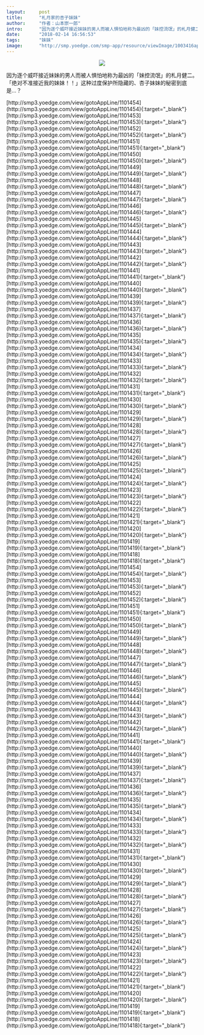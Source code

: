 ```yaml
---
layout:     post
title:      "札月家的杏子妹妹"
author:     "作者：山本崇一郎"
intro:      "因为逐个威吓接近妹妹的男人而被人惧怕地称为最凶的「妹控流氓」的札月健二。 「绝对不准接近我的妹妹！！」这种过度保护所隐藏的、杏子妹妹的秘密到底是…？"
date:       "2018-02-14 16:56:53"
tags:       "妹妹"
image:      "http://smp.yoedge.com/smp-app/resource/viewImage/1003416appline.png"
---
```

<div style="text-align: center">
<p><img src="http://smp.yoedge.com/smp-app/resource/viewImage/1003416appline.png"/></p>
</div>
<p class="post-meta">
<span>因为逐个威吓接近妹妹的男人而被人惧怕地称为最凶的「妹控流氓」的札月健二。 「绝对不准接近我的妹妹！！」这种过度保护所隐藏的、杏子妹妹的秘密到底是…？</span>
</p>
[http://smp3.yoedge.com/view/gotoAppLine/1101454](http://smp3.yoedge.com/view/gotoAppLine/1101454){:target="_blank"}
[http://smp3.yoedge.com/view/gotoAppLine/1101453](http://smp3.yoedge.com/view/gotoAppLine/1101453){:target="_blank"}
[http://smp3.yoedge.com/view/gotoAppLine/1101452](http://smp3.yoedge.com/view/gotoAppLine/1101452){:target="_blank"}
[http://smp3.yoedge.com/view/gotoAppLine/1101451](http://smp3.yoedge.com/view/gotoAppLine/1101451){:target="_blank"}
[http://smp3.yoedge.com/view/gotoAppLine/1101450](http://smp3.yoedge.com/view/gotoAppLine/1101450){:target="_blank"}
[http://smp3.yoedge.com/view/gotoAppLine/1101449](http://smp3.yoedge.com/view/gotoAppLine/1101449){:target="_blank"}
[http://smp3.yoedge.com/view/gotoAppLine/1101448](http://smp3.yoedge.com/view/gotoAppLine/1101448){:target="_blank"}
[http://smp3.yoedge.com/view/gotoAppLine/1101447](http://smp3.yoedge.com/view/gotoAppLine/1101447){:target="_blank"}
[http://smp3.yoedge.com/view/gotoAppLine/1101446](http://smp3.yoedge.com/view/gotoAppLine/1101446){:target="_blank"}
[http://smp3.yoedge.com/view/gotoAppLine/1101445](http://smp3.yoedge.com/view/gotoAppLine/1101445){:target="_blank"}
[http://smp3.yoedge.com/view/gotoAppLine/1101444](http://smp3.yoedge.com/view/gotoAppLine/1101444){:target="_blank"}
[http://smp3.yoedge.com/view/gotoAppLine/1101443](http://smp3.yoedge.com/view/gotoAppLine/1101443){:target="_blank"}
[http://smp3.yoedge.com/view/gotoAppLine/1101442](http://smp3.yoedge.com/view/gotoAppLine/1101442){:target="_blank"}
[http://smp3.yoedge.com/view/gotoAppLine/1101441](http://smp3.yoedge.com/view/gotoAppLine/1101441){:target="_blank"}
[http://smp3.yoedge.com/view/gotoAppLine/1101440](http://smp3.yoedge.com/view/gotoAppLine/1101440){:target="_blank"}
[http://smp3.yoedge.com/view/gotoAppLine/1101439](http://smp3.yoedge.com/view/gotoAppLine/1101439){:target="_blank"}
[http://smp3.yoedge.com/view/gotoAppLine/1101437](http://smp3.yoedge.com/view/gotoAppLine/1101437){:target="_blank"}
[http://smp3.yoedge.com/view/gotoAppLine/1101436](http://smp3.yoedge.com/view/gotoAppLine/1101436){:target="_blank"}
[http://smp3.yoedge.com/view/gotoAppLine/1101435](http://smp3.yoedge.com/view/gotoAppLine/1101435){:target="_blank"}
[http://smp3.yoedge.com/view/gotoAppLine/1101434](http://smp3.yoedge.com/view/gotoAppLine/1101434){:target="_blank"}
[http://smp3.yoedge.com/view/gotoAppLine/1101433](http://smp3.yoedge.com/view/gotoAppLine/1101433){:target="_blank"}
[http://smp3.yoedge.com/view/gotoAppLine/1101432](http://smp3.yoedge.com/view/gotoAppLine/1101432){:target="_blank"}
[http://smp3.yoedge.com/view/gotoAppLine/1101431](http://smp3.yoedge.com/view/gotoAppLine/1101431){:target="_blank"}
[http://smp3.yoedge.com/view/gotoAppLine/1101430](http://smp3.yoedge.com/view/gotoAppLine/1101430){:target="_blank"}
[http://smp3.yoedge.com/view/gotoAppLine/1101429](http://smp3.yoedge.com/view/gotoAppLine/1101429){:target="_blank"}
[http://smp3.yoedge.com/view/gotoAppLine/1101428](http://smp3.yoedge.com/view/gotoAppLine/1101428){:target="_blank"}
[http://smp3.yoedge.com/view/gotoAppLine/1101427](http://smp3.yoedge.com/view/gotoAppLine/1101427){:target="_blank"}
[http://smp3.yoedge.com/view/gotoAppLine/1101426](http://smp3.yoedge.com/view/gotoAppLine/1101426){:target="_blank"}
[http://smp3.yoedge.com/view/gotoAppLine/1101425](http://smp3.yoedge.com/view/gotoAppLine/1101425){:target="_blank"}
[http://smp3.yoedge.com/view/gotoAppLine/1101424](http://smp3.yoedge.com/view/gotoAppLine/1101424){:target="_blank"}
[http://smp3.yoedge.com/view/gotoAppLine/1101423](http://smp3.yoedge.com/view/gotoAppLine/1101423){:target="_blank"}
[http://smp3.yoedge.com/view/gotoAppLine/1101422](http://smp3.yoedge.com/view/gotoAppLine/1101422){:target="_blank"}
[http://smp3.yoedge.com/view/gotoAppLine/1101421](http://smp3.yoedge.com/view/gotoAppLine/1101421){:target="_blank"}
[http://smp3.yoedge.com/view/gotoAppLine/1101420](http://smp3.yoedge.com/view/gotoAppLine/1101420){:target="_blank"}
[http://smp3.yoedge.com/view/gotoAppLine/1101419](http://smp3.yoedge.com/view/gotoAppLine/1101419){:target="_blank"}
[http://smp3.yoedge.com/view/gotoAppLine/1101418](http://smp3.yoedge.com/view/gotoAppLine/1101418){:target="_blank"}
[http://smp3.yoedge.com/view/gotoAppLine/1101454](http://smp3.yoedge.com/view/gotoAppLine/1101454){:target="_blank"}
[http://smp3.yoedge.com/view/gotoAppLine/1101453](http://smp3.yoedge.com/view/gotoAppLine/1101453){:target="_blank"}
[http://smp3.yoedge.com/view/gotoAppLine/1101452](http://smp3.yoedge.com/view/gotoAppLine/1101452){:target="_blank"}
[http://smp3.yoedge.com/view/gotoAppLine/1101451](http://smp3.yoedge.com/view/gotoAppLine/1101451){:target="_blank"}
[http://smp3.yoedge.com/view/gotoAppLine/1101450](http://smp3.yoedge.com/view/gotoAppLine/1101450){:target="_blank"}
[http://smp3.yoedge.com/view/gotoAppLine/1101449](http://smp3.yoedge.com/view/gotoAppLine/1101449){:target="_blank"}
[http://smp3.yoedge.com/view/gotoAppLine/1101448](http://smp3.yoedge.com/view/gotoAppLine/1101448){:target="_blank"}
[http://smp3.yoedge.com/view/gotoAppLine/1101447](http://smp3.yoedge.com/view/gotoAppLine/1101447){:target="_blank"}
[http://smp3.yoedge.com/view/gotoAppLine/1101446](http://smp3.yoedge.com/view/gotoAppLine/1101446){:target="_blank"}
[http://smp3.yoedge.com/view/gotoAppLine/1101445](http://smp3.yoedge.com/view/gotoAppLine/1101445){:target="_blank"}
[http://smp3.yoedge.com/view/gotoAppLine/1101444](http://smp3.yoedge.com/view/gotoAppLine/1101444){:target="_blank"}
[http://smp3.yoedge.com/view/gotoAppLine/1101443](http://smp3.yoedge.com/view/gotoAppLine/1101443){:target="_blank"}
[http://smp3.yoedge.com/view/gotoAppLine/1101442](http://smp3.yoedge.com/view/gotoAppLine/1101442){:target="_blank"}
[http://smp3.yoedge.com/view/gotoAppLine/1101441](http://smp3.yoedge.com/view/gotoAppLine/1101441){:target="_blank"}
[http://smp3.yoedge.com/view/gotoAppLine/1101440](http://smp3.yoedge.com/view/gotoAppLine/1101440){:target="_blank"}
[http://smp3.yoedge.com/view/gotoAppLine/1101439](http://smp3.yoedge.com/view/gotoAppLine/1101439){:target="_blank"}
[http://smp3.yoedge.com/view/gotoAppLine/1101437](http://smp3.yoedge.com/view/gotoAppLine/1101437){:target="_blank"}
[http://smp3.yoedge.com/view/gotoAppLine/1101436](http://smp3.yoedge.com/view/gotoAppLine/1101436){:target="_blank"}
[http://smp3.yoedge.com/view/gotoAppLine/1101435](http://smp3.yoedge.com/view/gotoAppLine/1101435){:target="_blank"}
[http://smp3.yoedge.com/view/gotoAppLine/1101434](http://smp3.yoedge.com/view/gotoAppLine/1101434){:target="_blank"}
[http://smp3.yoedge.com/view/gotoAppLine/1101433](http://smp3.yoedge.com/view/gotoAppLine/1101433){:target="_blank"}
[http://smp3.yoedge.com/view/gotoAppLine/1101432](http://smp3.yoedge.com/view/gotoAppLine/1101432){:target="_blank"}
[http://smp3.yoedge.com/view/gotoAppLine/1101431](http://smp3.yoedge.com/view/gotoAppLine/1101431){:target="_blank"}
[http://smp3.yoedge.com/view/gotoAppLine/1101430](http://smp3.yoedge.com/view/gotoAppLine/1101430){:target="_blank"}
[http://smp3.yoedge.com/view/gotoAppLine/1101429](http://smp3.yoedge.com/view/gotoAppLine/1101429){:target="_blank"}
[http://smp3.yoedge.com/view/gotoAppLine/1101428](http://smp3.yoedge.com/view/gotoAppLine/1101428){:target="_blank"}
[http://smp3.yoedge.com/view/gotoAppLine/1101427](http://smp3.yoedge.com/view/gotoAppLine/1101427){:target="_blank"}
[http://smp3.yoedge.com/view/gotoAppLine/1101426](http://smp3.yoedge.com/view/gotoAppLine/1101426){:target="_blank"}
[http://smp3.yoedge.com/view/gotoAppLine/1101425](http://smp3.yoedge.com/view/gotoAppLine/1101425){:target="_blank"}
[http://smp3.yoedge.com/view/gotoAppLine/1101424](http://smp3.yoedge.com/view/gotoAppLine/1101424){:target="_blank"}
[http://smp3.yoedge.com/view/gotoAppLine/1101423](http://smp3.yoedge.com/view/gotoAppLine/1101423){:target="_blank"}
[http://smp3.yoedge.com/view/gotoAppLine/1101422](http://smp3.yoedge.com/view/gotoAppLine/1101422){:target="_blank"}
[http://smp3.yoedge.com/view/gotoAppLine/1101421](http://smp3.yoedge.com/view/gotoAppLine/1101421){:target="_blank"}
[http://smp3.yoedge.com/view/gotoAppLine/1101420](http://smp3.yoedge.com/view/gotoAppLine/1101420){:target="_blank"}
[http://smp3.yoedge.com/view/gotoAppLine/1101419](http://smp3.yoedge.com/view/gotoAppLine/1101419){:target="_blank"}
[http://smp3.yoedge.com/view/gotoAppLine/1101418](http://smp3.yoedge.com/view/gotoAppLine/1101418){:target="_blank"}


